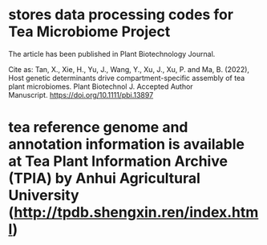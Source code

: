
# stores data processing codes for Tea Microbiome Project

The article has been published in Plant Biotechnology Journal. 

Cite as: Tan, X., Xie, H., Yu, J., Wang, Y., Xu, J., Xu, P. and Ma, B. (2022), Host genetic determinants drive compartment-specific assembly of tea plant microbiomes. Plant Biotechnol J. Accepted Author Manuscript. https://doi.org/10.1111/pbi.13897

# tea reference genome and annotation information is available at Tea Plant Information Archive (TPIA) by Anhui Agricultural University (http://tpdb.shengxin.ren/index.html)
